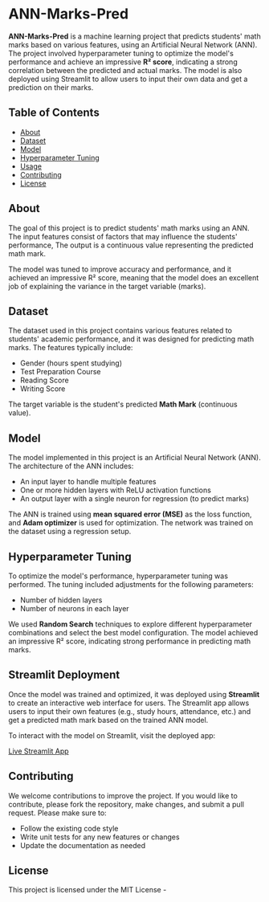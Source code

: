 
ANN-Marks-Pred
==============

**ANN-Marks-Pred** is a machine learning project that predicts students' math marks based on various features, using an Artificial Neural Network (ANN). The project involved hyperparameter tuning to optimize the model's performance and achieve an impressive **R² score**, indicating a strong correlation between the predicted and actual marks. The model is also deployed using Streamlit to allow users to input their own data and get a prediction on their marks.

Table of Contents
-----------------

*   [About](#about)
*   [Dataset](#dataset)
*   [Model](#model)
*   [Hyperparameter Tuning](#hyperparameter-tuning)
*   [Usage](#usage)
*   [Contributing](#contributing)
*   [License](#license)

About
-----

The goal of this project is to predict students' math marks using an ANN. The input features consist of factors that may influence the students' performance, The output is a continuous value representing the predicted math mark.

The model was tuned to improve accuracy and performance, and it achieved an impressive R² score, meaning that the model does an excellent job of explaining the variance in the target variable (marks).

Dataset
-------

The dataset used in this project contains various features related to students' academic performance, and it was designed for predicting math marks. The features typically include:

*   Gender (hours spent studying)
*   Test Preparation Course
*   Reading Score
*   Writing Score

The target variable is the student's predicted **Math Mark** (continuous value).

Model
-----

The model implemented in this project is an Artificial Neural Network (ANN). The architecture of the ANN includes:

*   An input layer to handle multiple features
*   One or more hidden layers with ReLU activation functions
*   An output layer with a single neuron for regression (to predict marks)

The ANN is trained using **mean squared error (MSE)** as the loss function, and **Adam optimizer** is used for optimization. The network was trained on the dataset using a regression setup.

Hyperparameter Tuning
---------------------

To optimize the model's performance, hyperparameter tuning was performed. The tuning included adjustments for the following parameters:

*   Number of hidden layers
*   Number of neurons in each layer


We used  **Random Search** techniques to explore different hyperparameter combinations and select the best model configuration. The model achieved an impressive R² score, indicating strong performance in predicting math marks.

Streamlit Deployment
--------------------

Once the model was trained and optimized, it was deployed using **Streamlit** to create an interactive web interface for users. The Streamlit app allows users to input their own features (e.g., study hours, attendance, etc.) and get a predicted math mark based on the trained ANN model.

To interact with the model on Streamlit, visit the deployed app:

[Live Streamlit App](https://ann-marks-pred-akash.streamlit.app/)


Contributing
------------

We welcome contributions to improve the project. If you would like to contribute, please fork the repository, make changes, and submit a pull request. Please make sure to:

*   Follow the existing code style
*   Write unit tests for any new features or changes
*   Update the documentation as needed

License
-------

This project is licensed under the MIT License -
